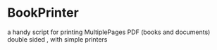 # BookPrinter
a handy script for printing MultiplePages PDF (books and documents) double sided , with simple printers
